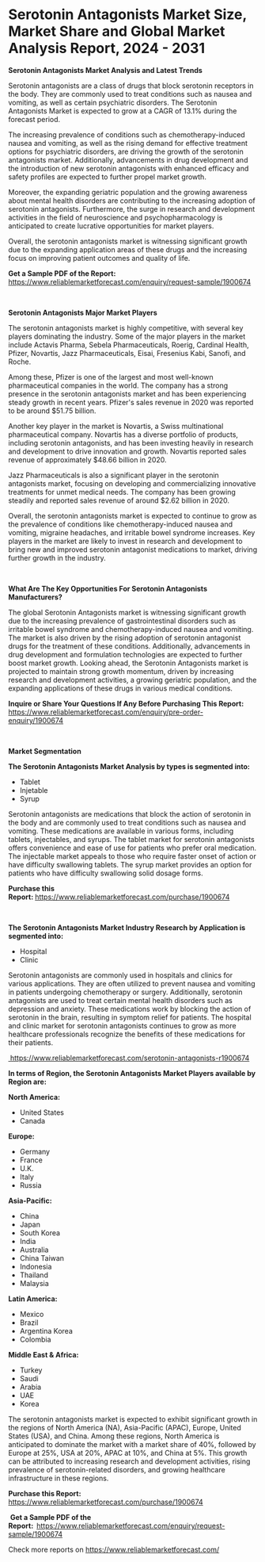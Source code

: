 <p><h1>Serotonin Antagonists Market Size, Market Share and Global Market Analysis Report, 2024 - 2031</h1></p><p><strong>Serotonin Antagonists Market Analysis and Latest Trends</strong></p>
<p><p>Serotonin antagonists are a class of drugs that block serotonin receptors in the body. They are commonly used to treat conditions such as nausea and vomiting, as well as certain psychiatric disorders. The Serotonin Antagonists Market is expected to grow at a CAGR of 13.1% during the forecast period. </p><p>The increasing prevalence of conditions such as chemotherapy-induced nausea and vomiting, as well as the rising demand for effective treatment options for psychiatric disorders, are driving the growth of the serotonin antagonists market. Additionally, advancements in drug development and the introduction of new serotonin antagonists with enhanced efficacy and safety profiles are expected to further propel market growth.</p><p>Moreover, the expanding geriatric population and the growing awareness about mental health disorders are contributing to the increasing adoption of serotonin antagonists. Furthermore, the surge in research and development activities in the field of neuroscience and psychopharmacology is anticipated to create lucrative opportunities for market players.</p><p>Overall, the serotonin antagonists market is witnessing significant growth due to the expanding application areas of these drugs and the increasing focus on improving patient outcomes and quality of life.</p></p>
<p><strong>Get a Sample PDF of the Report:&nbsp;</strong> <a href="https://www.reliablemarketforecast.com/enquiry/request-sample/1900674">https://www.reliablemarketforecast.com/enquiry/request-sample/1900674</a></p>
<p>&nbsp;</p>
<p><strong>Serotonin Antagonists Major Market Players</strong></p>
<p><p>The serotonin antagonists market is highly competitive, with several key players dominating the industry. Some of the major players in the market include Actavis Pharma, Sebela Pharmaceuticals, Roerig, Cardinal Health, Pfizer, Novartis, Jazz Pharmaceuticals, Eisai, Fresenius Kabi, Sanofi, and Roche.</p><p>Among these, Pfizer is one of the largest and most well-known pharmaceutical companies in the world. The company has a strong presence in the serotonin antagonists market and has been experiencing steady growth in recent years. Pfizer's sales revenue in 2020 was reported to be around $51.75 billion.</p><p>Another key player in the market is Novartis, a Swiss multinational pharmaceutical company. Novartis has a diverse portfolio of products, including serotonin antagonists, and has been investing heavily in research and development to drive innovation and growth. Novartis reported sales revenue of approximately $48.66 billion in 2020.</p><p>Jazz Pharmaceuticals is also a significant player in the serotonin antagonists market, focusing on developing and commercializing innovative treatments for unmet medical needs. The company has been growing steadily and reported sales revenue of around $2.62 billion in 2020.</p><p>Overall, the serotonin antagonists market is expected to continue to grow as the prevalence of conditions like chemotherapy-induced nausea and vomiting, migraine headaches, and irritable bowel syndrome increases. Key players in the market are likely to invest in research and development to bring new and improved serotonin antagonist medications to market, driving further growth in the industry.</p></p>
<p>&nbsp;</p>
<p><strong>What Are The Key Opportunities For Serotonin Antagonists Manufacturers?</strong></p>
<p><p>The global Serotonin Antagonists market is witnessing significant growth due to the increasing prevalence of gastrointestinal disorders such as irritable bowel syndrome and chemotherapy-induced nausea and vomiting. The market is also driven by the rising adoption of serotonin antagonist drugs for the treatment of these conditions. Additionally, advancements in drug development and formulation technologies are expected to further boost market growth. Looking ahead, the Serotonin Antagonists market is projected to maintain strong growth momentum, driven by increasing research and development activities, a growing geriatric population, and the expanding applications of these drugs in various medical conditions.</p></p>
<p><strong>Inquire or Share Your Questions If Any Before Purchasing This Report:</strong> <a href="https://www.reliablemarketforecast.com/enquiry/pre-order-enquiry/1900674">https://www.reliablemarketforecast.com/enquiry/pre-order-enquiry/1900674</a></p>
<p>&nbsp;</p>
<p><strong>Market Segmentation</strong></p>
<p><strong>The Serotonin Antagonists Market Analysis by types is segmented into:</strong></p>
<p><ul><li>Tablet</li><li>Injetable</li><li>Syrup</li></ul></p>
<p><p>Serotonin antagonists are medications that block the action of serotonin in the body and are commonly used to treat conditions such as nausea and vomiting. These medications are available in various forms, including tablets, injectables, and syrups. The tablet market for serotonin antagonists offers convenience and ease of use for patients who prefer oral medication. The injectable market appeals to those who require faster onset of action or have difficulty swallowing tablets. The syrup market provides an option for patients who have difficulty swallowing solid dosage forms.</p></p>
<p><strong>Purchase this Report:&nbsp;</strong><a href="https://www.reliablemarketforecast.com/purchase/1900674">https://www.reliablemarketforecast.com/purchase/1900674</a></p>
<p>&nbsp;</p>
<p><strong>The Serotonin Antagonists Market Industry Research by Application is segmented into:</strong></p>
<p><ul><li>Hospital</li><li>Clinic</li></ul></p>
<p><p>Serotonin antagonists are commonly used in hospitals and clinics for various applications. They are often utilized to prevent nausea and vomiting in patients undergoing chemotherapy or surgery. Additionally, serotonin antagonists are used to treat certain mental health disorders such as depression and anxiety. These medications work by blocking the action of serotonin in the brain, resulting in symptom relief for patients. The hospital and clinic market for serotonin antagonists continues to grow as more healthcare professionals recognize the benefits of these medications for their patients.</p></p>
<p><a href="https://www.reliablemarketforecast.com/serotonin-antagonists-r1900674">&nbsp;https://www.reliablemarketforecast.com/serotonin-antagonists-r1900674</a></p>
<p><strong>In terms of Region, the Serotonin Antagonists Market Players available by Region are:</strong></p>
<p>
    <p> <strong> North America: </strong>
        <ul>
            <li>United States</li>
            <li>Canada</li>
        </ul>
        </p> 
    <p> <strong> Europe: </strong>
        <ul>
            <li>Germany</li>
            <li>France</li>
            <li>U.K.</li>
            <li>Italy</li>
            <li>Russia</li>
        </ul>
        </p> 
    <p> <strong> Asia-Pacific: </strong>
        <ul>
            <li>China</li>
            <li>Japan</li>
            <li>South Korea</li>
            <li>India</li>
            <li>Australia</li>
            <li>China Taiwan</li>
            <li>Indonesia</li>
            <li>Thailand</li>
            <li>Malaysia</li>
        </ul>
        </p> 
    <p> <strong> Latin America: </strong>
        <ul>
            <li>Mexico</li>
            <li>Brazil</li>
            <li>Argentina Korea</li>
            <li>Colombia</li>
        </ul>
        </p> 
    <p> <strong> Middle East & Africa: </strong>
        <ul>
            <li>Turkey</li>
            <li>Saudi</li>
            <li>Arabia</li>
            <li>UAE</li>
            <li>Korea</li>
        </ul>
    </p>
    </p>
<p><p>The serotonin antagonists market is expected to exhibit significant growth in the regions of North America (NA), Asia-Pacific (APAC), Europe, United States (USA), and China. Among these regions, North America is anticipated to dominate the market with a market share of 40%, followed by Europe at 25%, USA at 20%, APAC at 10%, and China at 5%. This growth can be attributed to increasing research and development activities, rising prevalence of serotonin-related disorders, and growing healthcare infrastructure in these regions.</p></p>
<p><strong>Purchase this Report: </strong><a href="https://www.reliablemarketforecast.com/purchase/1900674">https://www.reliablemarketforecast.com/purchase/1900674</a></p>
<p>&nbsp;<strong>Get a Sample PDF of the Report:&nbsp;&nbsp;</strong><a href="https://www.reliablemarketforecast.com/enquiry/request-sample/1900674">https://www.reliablemarketforecast.com/enquiry/request-sample/1900674</a></p>
<p><strong></strong></p>
<p>Check more reports on <a href="https://www.reliablemarketforecast.com/">https://www.reliablemarketforecast.com/</a></p>
